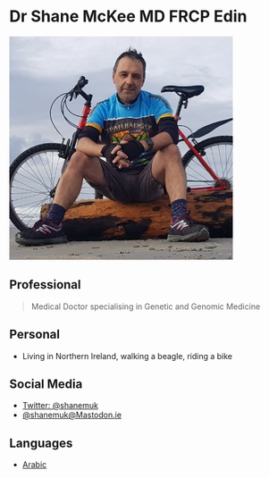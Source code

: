 # Dr Shane McKee MD FRCP Edin
<html><img size=400 src="https://github.com/shanemuk/shanemuk.github.io/blob/main/shaneprofile1.jpg">
</html>

## Professional
> Medical Doctor specialising in Genetic and Genomic Medicine
## Personal
* Living in Northern Ireland, walking a beagle, riding a bike
## Social Media
* [Twitter: @shanemuk](https://twitter.com/shanemuk)
* <html><a rel="me" href="https://mastodon.ie/@Shanemuk">@shanemuk@Mastodon.ie</a></html>

## Languages
* [Arabic](https://github.com/shanemuk/shanemuk.github.io/blob/main/arabic.md)

